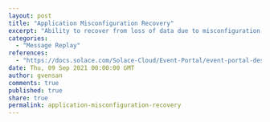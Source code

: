 ```yaml
---
layout: post
title: "Application Misconfiguration Recovery"
excerpt: "Ability to recover from loss of data due to misconfiguration. Solace PubSub+ Broker offers Messge Replay feature to replay the persisted messages after correcting the misconfiguration to recover to expected state."
categories:
  - "Message Replay"
references:
  - "https://docs.solace.com/Solace-Cloud/Event-Portal/event-portal-designer.htm#Creating"
date: Thu, 09 Sep 2021 00:00:00 GMT
author: gvensan
comments: true
published: true
share: true
permalink: application-misconfiguration-recovery
---
```

